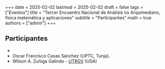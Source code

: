+++
date      = 2025-02-02
lastmod   = 2025-02-02
draft     = false
tags      = ["Eventos"]
title     = "Tercer Encuentro Nacional de Análisis no Arquimediano, física matemática y aplicaciones"
subtitle  = "Participantes"
math      = true
authors   = ["admin"]
+++

## Participantes

* 
* Oscar Francisco Casas Sánchez (UPTC, Tunja).
* Wilson A. Zuñiga Galindo - [UTRGV](https://www.utrgv.edu/) (USA)
